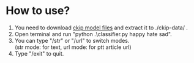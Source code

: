 # How to use?
1. You need to download [ckip model files](https://drive.google.com/drive/folders/105IKCb88evUyLKlLondvDBoh7Dy_I1tm) and extract it to ./ckip-data/  .
2. Open terminal and run "python .\classifier.py happy hate sad".
3. You can type "/str" or "/url" to switch modes.  
   (str mode: for text, url mode: for ptt article url)
4. Type "/exit" to quit.
